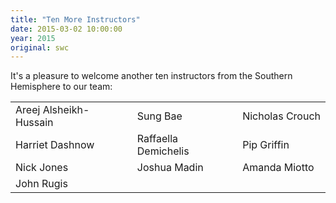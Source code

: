 ```yaml
---
title: "Ten More Instructors"
date: 2015-03-02 10:00:00
year: 2015
original: swc
---
```

<p>
  It's a pleasure to welcome another ten instructors from the Southern Hemisphere to our team:
</p>
<table class="table table-striped">
  <tr>
    <td>Areej Alsheikh-Hussain</td>
    <td>Sung Bae</td>
    <td>Nicholas Crouch</td>
  </tr>
  <tr>
    <td>Harriet Dashnow</td>
    <td>Raffaella Demichelis</td>
    <td>Pip Griffin</td>
  </tr>
  <tr>
    <td>Nick Jones</td>
    <td>Joshua Madin</td>
    <td>Amanda Miotto</td>
  </tr>
  <tr>
    <td>John Rugis</td>
    <td></td>
    <td></td>
  </tr>
</table>
